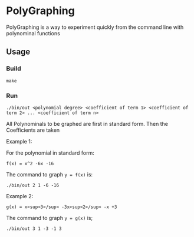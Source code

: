 # PolyGraphing
 PolyGraphing is a way to experiment quickly from the command line with polynominal functions

## Usage

### Build
```
make
```

### Run 

```
./bin/out <polynomial degree> <coefficient of term 1> <coefficient of term 2> ... <coefficient of term n>
```

All Polynominals to be graphed are first in standard form. Then the Coefficients are taken

Example 1:

For the polynomial in standard form:
```
f(x) = x^2 -6x -16
```

The command to graph ```y = f(x)``` is:

```
./bin/out 2 1 -6 -16
```

Example 2:
```
g(x) = x<sup>3</sup> -3x<sup>2</sup> -x +3
```

The command to graph ```y = g(x)``` is;

```
./bin/out 3 1 -3 -1 3
```



